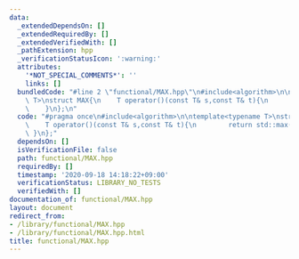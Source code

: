 ```yaml
---
data:
  _extendedDependsOn: []
  _extendedRequiredBy: []
  _extendedVerifiedWith: []
  _pathExtension: hpp
  _verificationStatusIcon: ':warning:'
  attributes:
    '*NOT_SPECIAL_COMMENTS*': ''
    links: []
  bundledCode: "#line 2 \"functional/MAX.hpp\"\n#include<algorithm>\n\ntemplate<typename\
    \ T>\nstruct MAX{\n    T operator()(const T& s,const T& t){\n        return std::max(s,t);\n\
    \    }\n};\n"
  code: "#pragma once\n#include<algorithm>\n\ntemplate<typename T>\nstruct MAX{\n\
    \    T operator()(const T& s,const T& t){\n        return std::max(s,t);\n   \
    \ }\n};"
  dependsOn: []
  isVerificationFile: false
  path: functional/MAX.hpp
  requiredBy: []
  timestamp: '2020-09-18 14:18:22+09:00'
  verificationStatus: LIBRARY_NO_TESTS
  verifiedWith: []
documentation_of: functional/MAX.hpp
layout: document
redirect_from:
- /library/functional/MAX.hpp
- /library/functional/MAX.hpp.html
title: functional/MAX.hpp
---
```

